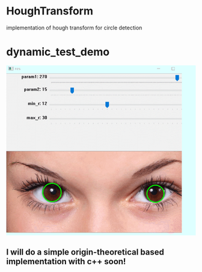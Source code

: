 # HoughTransform
implementation of hough transform for circle detection


# dynamic_test_demo
![](https://raw.githubusercontent.com/FrancsXiang/myImgBed/master/img/brown_eye.gif)

## I will do a simple origin-theoretical based implementation with c++ soon!

